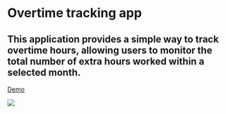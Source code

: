 # Overtime tracking app

## This application provides a simple way to track overtime hours, allowing users to monitor the total number of extra hours worked within a selected month.

<a href="https://overtime-tracker.vercel.app/">Demo</a>

<img src="./src/assets/image/zureaShop.png">


